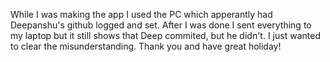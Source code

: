 While I was making the app I used the PC which apperantly had Deepanshu's github logged and set. After I was done I sent everything to my laptop but it still shows that Deep commited, but he didn't. I just wanted to clear the misunderstanding. Thank you and have great holiday! 



